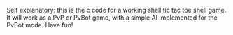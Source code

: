 Self explanatory: this is the c code for a working shell tic tac toe shell game.
It will work as a PvP or PvBot game, with a simple AI implemented for the PvBot mode.
Have fun!
